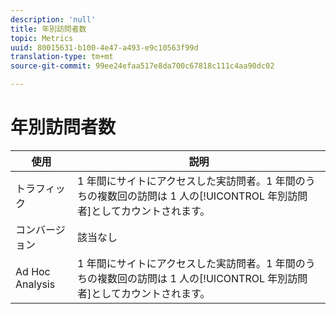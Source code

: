```yaml
---
description: 'null'
title: 年別訪問者数
topic: Metrics
uuid: 80015631-b100-4e47-a493-e9c10563f99d
translation-type: tm+mt
source-git-commit: 99ee24efaa517e8da700c67818c111c4aa90dc02

---
```



# 年別訪問者数

| 使用 | 説明 |
|---|---|
| トラフィック | 1 年間にサイトにアクセスした実訪問者。1 年間のうちの複数回の訪問は 1 人の[!UICONTROL 年別訪問者]としてカウントされます。 |
| コンバージョン | 該当なし |
| Ad Hoc Analysis | 1 年間にサイトにアクセスした実訪問者。1 年間のうちの複数回の訪問は 1 人の[!UICONTROL 年別訪問者]としてカウントされます。 |

